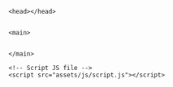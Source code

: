 <!DOCTYPE html>
<html lang="en">

<head>
    <meta charset="UTF-8">
    <meta name="viewport" content="width=device-width, initial-scale=1.0">
    <link rel="stylesheet" href="./assets/css/style.css">
    <link rel="stylesheet" href="https://cdnjs.cloudflare.com/ajax/libs/font-awesome/5.15.3/css/all.min.css">
    <title>Javascript Quiz</title>
    <link rel="shortcut icon" href="./assets/images/favicon.ico" type="image/x-icon">
</head>


<body>

    <head></head>


    <main>

    
    </main>

    <!-- Script JS file -->
    <script src="assets/js/script.js"></script>
</body>

</html>